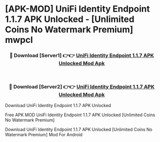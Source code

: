 # [APK-MOD] UniFi Identity Endpoint 1.1.7 APK Unlocked - [Unlimited Coins No Watermark Premium] mwpcl



<div align="center">
<h3>🔴 Download [Server1] 👉👉 <a href="https://momento.my/?title=UniFi_Identity_Endpoint_1.1.7_APK_Unlocked">UniFi Identity Endpoint 1.1.7 APK Unlocked Mod Apk</a></h3><br>

<h3>🔴 Download [Server2] 👉👉 <a href="https://momento.my/?title=UniFi_Identity_Endpoint_1.1.7_APK_Unlocked">UniFi Identity Endpoint 1.1.7 APK Unlocked Mod Apk</a></h3>
</div>



Download UniFi Identity Endpoint 1.1.7 APK Unlocked 

Free APK MOD UniFi Identity Endpoint 1.1.7 APK Unlocked [Unlimited Coins No Watermark Premium]

Download UniFi Identity Endpoint 1.1.7 APK Unlocked [Unlimited Coins No Watermark Premium] Mod For Android
